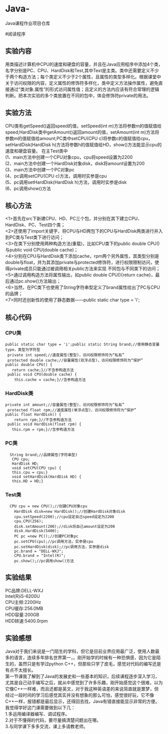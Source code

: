 # Java-
Java课程作业项目仓库

#阅读程序

## 实验内容
   用类描述计算机中CPU的速度和硬盘的容量，并且在Java应用程序中添加4个类，名字分别是PC、CPU、HardDisk和Test,其中Text是主类。类中还需要定义不少于两个构造方法；每个类定义不少于2个属性，且属性的类型多样化。根据课堂中关于访问权限的内容，定义属性的修饰符多样化，类中定义方法操作属性，避免直接通过“类对象.属性”的形式访问属性值；且定义的方法内应该有符合常理的逻辑判断。把本次实验的多个类放置在不同的包中，体会修饰符private的用法。

## 实验方法
   CPU类有getSpeed()返回speed的值，setSpeed(int m)方法将参数m的值赋值给speed;HardDisk类中getAmount()返回amount的值，setAmount(int m)方法将参数m的值赋值给amount;PC类中setCPU(CPU c)将参数c的值赋值给cpu，setHardDisk(HardDisk h)方法将参数h的值赋值给HD，show()方法能显示cpu的速度和硬盘容量。
   在主Test类中  
   (1、main方法中创建一个CPU对象cpu，cpu将speed设置为2200  
   (2、main方法中创建一个HardDisk对象disk，disk将amount设置为200  
   (3、main方法中创建一个PC对象pc  
   (4、pc调用setCPU(CPU c)方法，调用时实参是cpu  
   (5、pc调用setHardDisk(HardDisk h)方法，调用时实参是disk  
   (6、pc调用show()方法  
   
## 核心方法
  <1>首先在src下新建CPU、HD、PC三个包，并分别在其下建立CPU、HardDisk、PC、Test四个类；  
  <2>还使用了import关键字，将CPU与HD两包下的CPU与HardDisk两类进行并入到PC类与Test类下进行访问；  
  <3>在类下分别使用两种构造方法(重载)，比如CPU类下的public double CPU()与public void CPU(double cache)；  
  <4>分别在CPU与HardDisk类下添加cache，rpm两个另外属性，其类型分别是double与float，并为其添加private与protected修饰符，进行权限限制访问，使得private成员只能通过被调用相关public方法来实现   不同包与不同类下的访问；  
  <5>通过调用构造方法将属性输出，如public double CPU(){return cache}，最后通过pc.show()方法输出；  
  <6>当然，在PC类下也使用了String字符串型定义了brand属性给出了PC与CPU的品牌；  
  <7>同时还创新性的使用了静态数据——public static char type = 'i';  

## 核心代码
### CPU类
    public static char type = 'i';public static String brand;//使用静态变量type，类型为字符型
	 private int speed;//速度属性(整型)，访问权限修饰符为“私有”
	 protected double cache;//容量属性(双浮点型)，访问权限修饰符为“保护”
    public double CPU() {
	   return cache;}//不含参构造方法
	 public void CPU(double cache) {
		this.cache = cache;}//含参构造方法
### HardDisk类
    private int amount;//容量属性(整型)，访问权限修饰符为“私有”
	 protected float rpm;//速度属性(单浮点型)，访问权限修饰符为“保护”
    public float HardDisk() {
		return rpm;}//不含参构造方法
	 public void HardDisk(float rpm) {
	   this.rpm = rpm;}//含参构造方法
### PC类
      String brand;//品牌属性(字符串型)
	   CPU cpu;
	   HardDisk HD;
	   void setCPU(CPU cpu) {
	   this.cpu = cpu;}
	   void setHardDisk(HardDisk HD) {
	   this.HD = HD;}
### Test类
      CPU cpu = new CPU();//创建CPU对象cpu
		HardDisk disk=new HardDisk();//创建HardDisk对象disk
		cpu.setSpeed(2200);//cpu设定自己speed设定为2200
		cpu.CPU(256);
		disk.setAmount(200);//disk将自己amount设定为200
		disk.HardDisk(5400);
		PC pc =new PC();//创建PC对象pc
		pc.setCPU(cpu);//pc调用方法，实参是cpu
		pc.setHardDisk(disk);//pc调用方法，实参是disk
		pc.brand = "DELL-WXJ";
		CPU.brand = "Intel(R)";
		pc.show();//pc调用show()方法
## 实验结果
PC品牌:DELL-WXJ  
Intel(R)i5-6200U  
CPU主频:2200Hz  
CPU缓存:256.0MB  
HDD容量:200GB  
HDD转速:5400.0rpm  

## 实验感想
   Java对于我们来说是一门陌生的学科，但它是目前业界应用最广泛，使用人数最多的语言，连续多年排名世界第一，。刚开始学的时候有一种恐惧感，因为它是陌生的，虽然只是有学过python C++，但那些只学了皮毛，感觉对代码的编写还是有点不太擅长。  
   第一节课我了解到了Java的发展史和一些基本的知识，后续课程逐步深入学习，尤其是自己动手编写之后，就从中感觉到了许多乐趣，刚开始感觉这个很难，以为它像C++一样难，而且还都是英文，对于我这种英语差的来说简直就是噩梦，但经过一段时间的学习后感觉其实并没有想象的那么可怕，感觉很好玩，它不像C++一样，报错都是最后显示，还得回去找，Java有错直接能显示非常的方便。  
   我觉得学好这门课需要做到以下几：  
   1.多运用编译器编写、调试程序。  
   2.对于不懂得的代码，要尽量搞清楚问题出在哪。  
   3.与同学课下多多交流，课上多请教老师。  


















